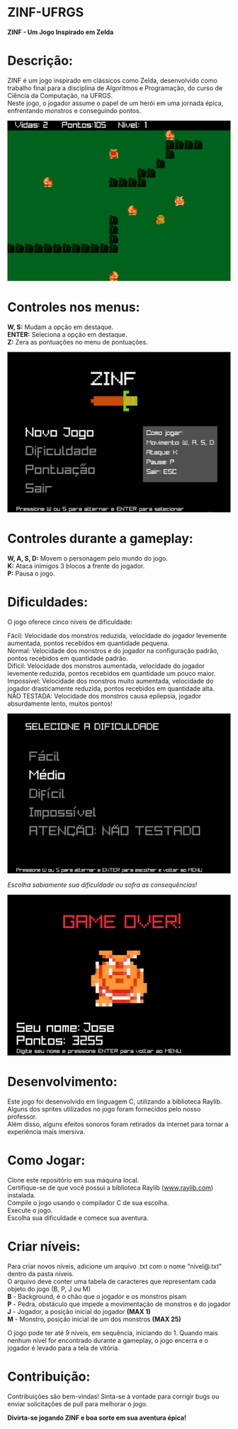 # ZINF-UFRGS
**ZINF - Um Jogo Inspirado em Zelda**

# Descrição:
ZINF é um jogo inspirado em clássicos como Zelda, desenvolvido como trabalho final para a disciplina de Algoritmos e Programação, do curso de Ciência da Computação, na UFRGS.  
Neste jogo, o jogador assume o papel de um herói em uma jornada épica, enfrentando monstros e conseguindo pontos.

![](https://github.com/dev-joseh/ZINF-UFRGS/blob/main/Imagens/ZINF.gif)

# Controles nos menus:
**W, S:** Mudam a opção em destaque.  
**ENTER:** Seleciona a opção em destaque.  
**Z:** Zera as pontuações no menu de pontuações.  

![](https://github.com/dev-joseh/ZINF-UFRGS/blob/main/Imagens/Menu.PNG)

# Controles durante a gameplay:
**W, A, S, D:** Movem o personagem pelo mundo do jogo.  
**K:** Ataca inimigos 3 blocos a frente do jogador.  
**P:** Pausa o jogo.  

# Dificuldades:
O jogo oferece cinco níveis de dificuldade:

Fácil:        Velocidade dos monstros reduzida, velocidade do jogador levemente aumentada, pontos recebidos em quantidade pequena.  
Normal:       Velocidade dos monstros e do jogador na configuração padrão, pontos recebidos em quantidade padrão.  
Difícil: 	    Velocidade dos monstros aumentada, velocidade do jogador levemente reduzida, pontos recebidos em quantidade um pouco maior.  
Impossível: 	Velocidade dos monstros muito aumentada, velocidade do jogador drasticamente reduzida, pontos recebidos em quantidade alta.  
NÃO TESTADA: 	Velocidade dos monstros causa epilepsia, jogador absurdamente lento, muitos pontos!  

![](https://github.com/dev-joseh/ZINF-UFRGS/blob/main/Imagens/Dificuldades.PNG)

_Escolha sabiamente sua dificuldade ou sofra as consequências!_

![](https://github.com/dev-joseh/ZINF-UFRGS/blob/main/Imagens/GameOver.PNG)

# Desenvolvimento:
Este jogo foi desenvolvido em linguagem C, utilizando a biblioteca Raylib.  
Alguns dos sprites utilizados no jogo foram fornecidos pelo nosso professor.  
Além disso, alguns efeitos sonoros foram retirados da internet para tornar a experiência mais imersiva.  

# Como Jogar:
Clone este repositório em sua máquina local.  
Certifique-se de que você possui a biblioteca Raylib (www.raylib.com) instalada.  
Compile o jogo usando o compilador C de sua escolha.  
Execute o jogo.  
Escolha sua dificuldade e comece sua aventura.  

# Criar níveis:
Para criar novos níveis, adicione um arquivo .txt com o nome "nivel@.txt" dentro da pasta niveis.  
O arquivo deve conter uma tabela de caracteres que representam cada objeto do jogo (B, P, J ou M)  
**B** - Background, é o chão que o jogador e os monstros pisam  
**P** - Pedra, obstáculo que impede a movimentação de monstros e do jogador  
**J** - Jogador, a posição inicial do jogador       **(MAX 1)**  
**M** - Monstro, posição inicial de um dos monstros **(MAX 25)**  
  
O jogo pode ter até 9 níveis, em sequência, iniciando do 1. Quando mais nenhum nível for encontrado durante a
gameplay, o jogo encerra e o jogador é levado para a tela de vitória.

# Contribuição:
Contribuições são bem-vindas! Sinta-se à vontade para corrigir bugs ou enviar solicitações de pull para melhorar o jogo.  
  
**Divirta-se jogando ZINF e boa sorte em sua aventura épica!**
